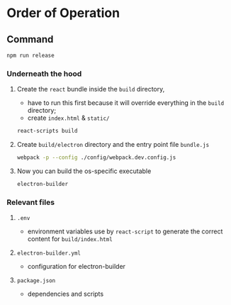 # Order of Operation

## Command

```bash
npm run release
```

### Underneath the hood

1. Create the `react` bundle inside the `build` directory, 
   * have to run this first because it will override everything in the `build` directory; 
   * create `index.html` & `static/`

    ```bash
    react-scripts build
    ```

1. Create `build/electron` directory and the entry point file `bundle.js`

    ```bash
    webpack -p --config ./config/webpack.dev.config.js
    ```

1. Now you can build the os-specific executable
    ```bash
    electron-builder
    ```

### Relevant files

1. `.env`
   * environment variables use by `react-script` to generate the correct content for `build/index.html`

1. `electron-builder.yml`
   * configuration for electron-builder

1. `package.json`
   * dependencies and scripts
